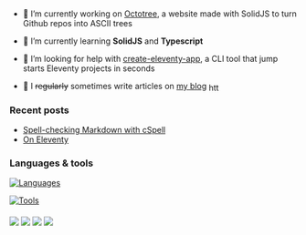 # 

- 🔨 I’m currently working on [Octotree](https://github.com/uncenter/octotree), a website made with SolidJS to turn Github repos into ASCII trees

- 🌱 I’m currently learning **SolidJS** and **Typescript**

- 🤝 I’m looking for help with [create-eleventy-app](https://github.com/uncenter/create-eleventy-app), a CLI tool that jump starts Eleventy projects in seconds

- 📝 I ~~regularly~~ sometimes write articles on [my blog](https://uncenter.org/posts/) <a href="https://uncenter.org/feed.xml" target="blank"><img align="center" src="https://raw.githubusercontent.com/rahuldkjain/github-profile-readme-generator/master/src/images/icons/Social/rss.svg" alt="https://uncenter.org/feed.xml" height="15" width="22" /></a>


### Recent posts
<!-- BLOG-POST-LIST:START -->
- [Spell-checking Markdown with cSpell](https://uncenter.org/posts/spellchecking-with-eleventy/)
- [On Eleventy](https://uncenter.org/posts/thoughts-on-eleventy/)
<!-- BLOG-POST-LIST:END -->

### Languages & tools

[![Languages](https://skillicons.dev/icons?i=html,css,sass,js,ts,py)](https://skillicons.dev)

[![Tools](https://skillicons.dev/icons?i=solidjs,tailwind)](https://skillicons.dev)

<h4></h4>

[![](https://img.shields.io/badge/uncenter-5865F2?style=for-the-badge&logo=discord&logoColor=white)](#)
[![](https://img.shields.io/badge/Mastodon-6364FF?style=for-the-badge&logo=Mastodon&logoColor=white)](https://fosstodon.org/@uncenter)
[![](https://img.shields.io/badge/Email-D14836?style=for-the-badge&logo=gmail&logoColor=white)](mailto:contact@uncenter.org)
[![](https://img.shields.io/badge/Element%2FMatrix-0DBD8B?style=for-the-badge&logo=element&logoColor=white)](https://matrix.to/%23/#uncenter:matrix.org)

#
